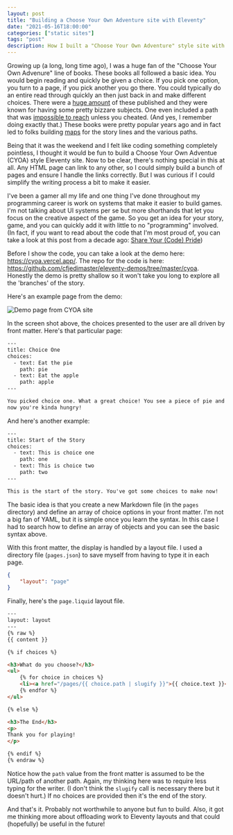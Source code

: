 ```yaml
---
layout: post
title: "Building a Choose Your Own Adventure site with Eleventy"
date: "2021-05-16T18:00:00"
categories: ["static sites"]
tags: "post"
description: How I built a "Choose Your Own Adventure" style site with Eleventy
---
```


Growing up (a long, long time ago), I was a huge fan of the "Choose Your Own Advenure" line of books. These books all followed a basic idea. You would begin reading and quickly be given a choice. If you pick one option, you turn to a page, if you pick another you go there. You could typically do an entire read through quickly an then just back in and make different choices. There were a [huge amount](https://en.wikipedia.org/wiki/List_of_Choose_Your_Own_Adventure_books) of these published and they were known for having some pretty bizzare subjects. One even included a path that was [impossible to reach](https://io9.gizmodo.com/remember-inside-ufo-54-40-the-unwinnable-choose-your-o-1552187271) unless you cheated. (And yes, I remember doing exactly that.) These books were pretty popular years ago and in fact led to folks building [maps](https://samplereality.com/2009/11/11/a-history-of-choose-your-own-adventure-visualizations/) for the story lines and the various paths. 

Being that it was the weekend and I felt like coding something completely pointless, I thought it would be fun to build a Choose Your Own Adventue (CYOA) style Eleventy site. Now to be clear, there's nothing special in this at all. Any HTML page can link to any other, so I could simply build a bunch of pages and ensure I handle the links correctly. But I was curious if I could simplify the writing process a bit to make it easier.

I've been a gamer all my life and one thing I've done throughout my programming career is work on systems that make it easier to build games. I'm not talking about UI systems per se but more shorthands that let you focus on the creative aspect of the game. So you get an idea for your story, game, and you can quickly add it with little to no "programming" involved. (In fact, if you want to read about the code that I'm most proud of, you can take a look at this post from a decade ago: [Share Your (Code) Pride](https://www.raymondcamden.com/2010/08/13/Share-Your-Code-Pride))

Before I show the code, you can take a look at the demo here: <https://cyoa.vercel.app/>. The repo for the code is here: <https://github.com/cfjedimaster/eleventy-demos/tree/master/cyoa>. Honestly the demo is pretty shallow so it won't take you long to explore all the 'branches' of the story.

Here's an example page from the demo:

<p>
<img src="https://static.raymondcamden.com/images/2021/05/cyoa.jpg" alt="Demo page from CYOA site" class="lazyload imgborder imgcenter">
</p>

In the screen shot above, the choices presented to the user are all driven by front matter. Here's that particular page:

```html
---
title: Choice One
choices:
  - text: Eat the pie
    path: pie
  - text: Eat the apple
    path: apple
---

You picked choice one. What a great choice! You see a piece of pie and an apple in front of you. You realize
now you're kinda hungry!
```

And here's another example:

```html
---
title: Start of the Story
choices:
  - text: This is choice one
    path: one
  - text: This is choice two
    path: two
---

This is the start of the story. You've got some choices to make now!
```

The basic idea is that you create a new Markdown file (in the `pages` directory) and define an array of choice options in your front matter. I'm not a big fan of YAML, but it is simple once you learn the syntax. In this case I had to search how to define an array of objects and you can see the basic syntax above. 

With this front matter, the display is handled by a layout file. I used a directory file (`pages.json`) to save myself from having to type it in each page.

```json
{
	"layout": "page"
}
```

Finally, here's the `page.liquid` layout file.

```html
---
layout: layout
---
{% raw %}
{{ content }}

{% if choices %}

<h3>What do you choose?</h3>
<ul>
	{% for choice in choices %}
	<li><a href="/pages/{{ choice.path | slugify }}">{{ choice.text }}</a></li>
	{% endfor %}
</ul>

{% else %}

<h3>The End</h3>
<p>
Thank you for playing! 
</p>

{% endif %}
{% endraw %}
```

Notice how the `path` value from the front matter is assumed to be the URL/path of another path. Again, my thinking here was to require less typing for the writer. (I don't think the `slugify` call is necessary there but it doesn't hurt.) If no choices are provided then it's the end of the story.

And that's it. Probably not worthwhile to anyone but fun to build. Also, it got me thinking more about offloading work to Eleventy layouts and that could (hopefully) be useful in the future! 